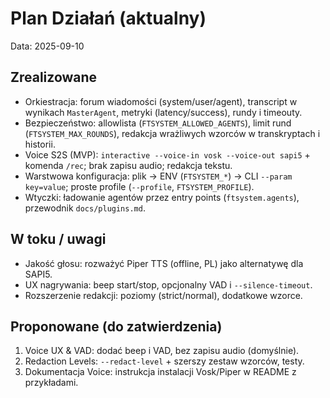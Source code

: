# Plan Działań (aktualny)

Data: 2025-09-10

## Zrealizowane
- Orkiestracja: forum wiadomości (system/user/agent), transcript w wynikach `MasterAgent`, metryki (latency/success), rundy i timeouty.
- Bezpieczeństwo: allowlista (`FTSYSTEM_ALLOWED_AGENTS`), limit rund (`FTSYSTEM_MAX_ROUNDS`), redakcja wrażliwych wzorców w transkryptach i historii.
- Voice S2S (MVP): `interactive --voice-in vosk --voice-out sapi5` + komenda `/rec`; brak zapisu audio; redakcja tekstu.
- Warstwowa konfiguracja: plik → ENV (`FTSYSTEM_*`) → CLI `--param key=value`; proste profile (`--profile`, `FTSYSTEM_PROFILE`).
- Wtyczki: ładowanie agentów przez entry points (`ftsystem.agents`), przewodnik `docs/plugins.md`.

## W toku / uwagi
- Jakość głosu: rozważyć Piper TTS (offline, PL) jako alternatywę dla SAPI5.
- UX nagrywania: beep start/stop, opcjonalny VAD i `--silence-timeout`.
- Rozszerzenie redakcji: poziomy (strict/normal), dodatkowe wzorce.

## Proponowane (do zatwierdzenia)
1) Voice UX & VAD: dodać beep i VAD, bez zapisu audio (domyślnie).
2) Redaction Levels: `--redact-level` + szerszy zestaw wzorców, testy.
3) Dokumentacja Voice: instrukcja instalacji Vosk/Piper w README z przykładami.

